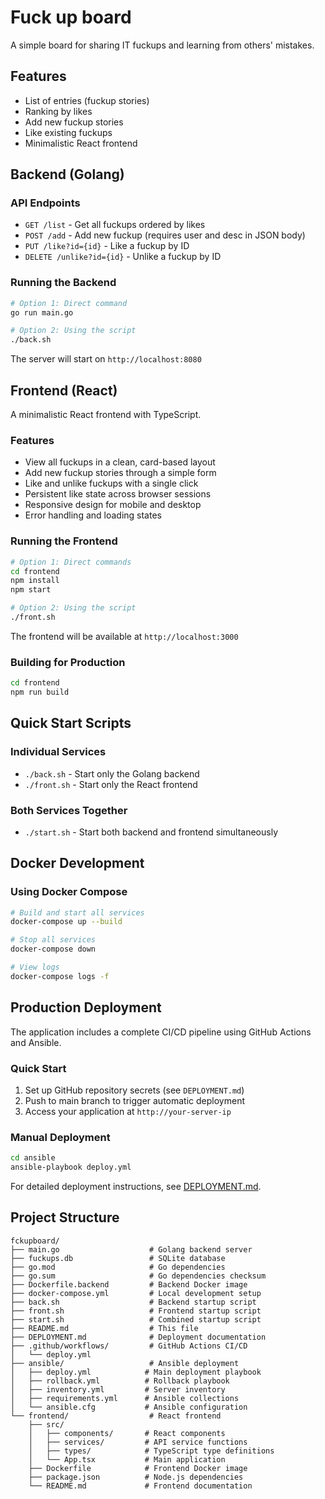 # Fuck up board

A simple board for sharing IT fuckups and learning from others' mistakes.

## Features

- List of entries (fuckup stories)
- Ranking by likes
- Add new fuckup stories
- Like existing fuckups
- Minimalistic React frontend

## Backend (Golang)

### API Endpoints

- `GET /list` - Get all fuckups ordered by likes
- `POST /add` - Add new fuckup (requires user and desc in JSON body)
- `PUT /like?id={id}` - Like a fuckup by ID
- `DELETE /unlike?id={id}` - Unlike a fuckup by ID

### Running the Backend

```bash
# Option 1: Direct command
go run main.go

# Option 2: Using the script
./back.sh
```

The server will start on `http://localhost:8080`

## Frontend (React)

A minimalistic React frontend with TypeScript.

### Features

- View all fuckups in a clean, card-based layout
- Add new fuckup stories through a simple form
- Like and unlike fuckups with a single click
- Persistent like state across browser sessions
- Responsive design for mobile and desktop
- Error handling and loading states

### Running the Frontend

```bash
# Option 1: Direct commands
cd frontend
npm install
npm start

# Option 2: Using the script
./front.sh
```

The frontend will be available at `http://localhost:3000`

### Building for Production

```bash
cd frontend
npm run build
```

## Quick Start Scripts

### Individual Services
- `./back.sh` - Start only the Golang backend
- `./front.sh` - Start only the React frontend

### Both Services Together
- `./start.sh` - Start both backend and frontend simultaneously

## Docker Development

### Using Docker Compose
```bash
# Build and start all services
docker-compose up --build

# Stop all services
docker-compose down

# View logs
docker-compose logs -f
```

## Production Deployment

The application includes a complete CI/CD pipeline using GitHub Actions and Ansible.

### Quick Start
1. Set up GitHub repository secrets (see `DEPLOYMENT.md`)
2. Push to main branch to trigger automatic deployment
3. Access your application at `http://your-server-ip`

### Manual Deployment
```bash
cd ansible
ansible-playbook deploy.yml
```

For detailed deployment instructions, see [DEPLOYMENT.md](DEPLOYMENT.md).

## Project Structure

```
fckupboard/
├── main.go                    # Golang backend server
├── fuckups.db                 # SQLite database
├── go.mod                     # Go dependencies
├── go.sum                     # Go dependencies checksum
├── Dockerfile.backend         # Backend Docker image
├── docker-compose.yml         # Local development setup
├── back.sh                    # Backend startup script
├── front.sh                   # Frontend startup script
├── start.sh                   # Combined startup script
├── README.md                  # This file
├── DEPLOYMENT.md              # Deployment documentation
├── .github/workflows/         # GitHub Actions CI/CD
│   └── deploy.yml
├── ansible/                   # Ansible deployment
│   ├── deploy.yml            # Main deployment playbook
│   ├── rollback.yml          # Rollback playbook
│   ├── inventory.yml         # Server inventory
│   ├── requirements.yml      # Ansible collections
│   └── ansible.cfg           # Ansible configuration
└── frontend/                  # React frontend
    ├── src/
    │   ├── components/       # React components
    │   ├── services/         # API service functions
    │   ├── types/            # TypeScript type definitions
    │   └── App.tsx           # Main application
    ├── Dockerfile            # Frontend Docker image
    ├── package.json          # Node.js dependencies
    └── README.md             # Frontend documentation
```
